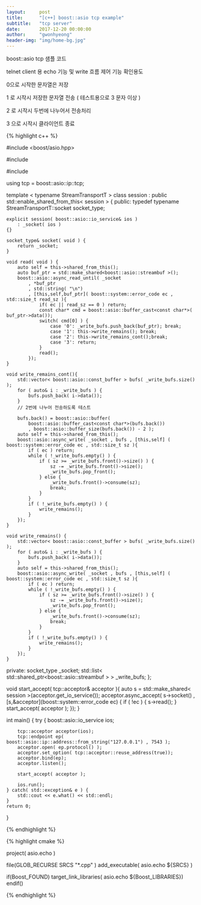 ```yaml
---
layout:     post
title:      "[c++] boost::asio tcp example"
subtitle:   "tcp server"
date:       2017-12-20 00:00:00
author:     "gwonhyeong"
header-img: "img/home-bg.jpg"
---
```


boost::asio tcp 샘플 코드

telnet client 용 echo 기능 및 write 흐름 제어 기능 확인용도

0으로 시작한 문자열은 저장

1 로 시작시 저장한 문자열 전송 ( 테스트용으로 3 문자 이상 )

2 로 시작시 두번에 나누어서 전송처리

3 으로 시작시 클라이언트 종료

{% highlight c++ %}

#include <boost/asio.hpp>

#include <iostream>

#include <list>

using tcp = boost::asio::ip::tcp;

template < typename StreamTransportT >
class session 
    : public std::enable_shared_from_this< session<StreamTransportT> > {
public:
    typedef typename StreamTransportT::socket socket_type;

    explicit session( boost::asio::io_service& ios )
        : _socket( ios )
    {}

    socket_type& socket( void ) {
        return _socket;
    }

    void read( void ) {
        auto self = this->shared_from_this();
        auto buf_ptr = std::make_shared<boost::asio::streambuf >();
        boost::asio::async_read_until( _socket 
            , *buf_ptr 
            , std::string( "\n") 
            , [this,self,buf_ptr]( boost::system::error_code ec , std::size_t read_sz ){
                if( ec || read_sz == 0 ) return;
                const char* cmd = boost::asio::buffer_cast<const char*>( buf_ptr->data());
                switch( cmd[0] ) {
                    case '0': _write_bufs.push_back(buf_ptr); break;
                    case '1': this->write_remains(); break;
                    case '2': this->write_remains_cont();break;
                    case '3': return;
                }
                read();
            });
    }

    void write_remains_cont(){
        std::vector< boost::asio::const_buffer > bufs( _write_bufs.size() );
        for ( auto& i : _write_bufs ) {
            bufs.push_back( i->data());
        }
        // 2번에 나누어 전송하도록 테스트 

        bufs.back() = boost::asio::buffer( 
            boost::asio::buffer_cast<const char*>(bufs.back())
            , boost::asio::buffer_size(bufs.back()) - 2 );
        auto self = this->shared_from_this();
        boost::asio::async_write( _socket , bufs , [this,self] ( boost::system::error_code ec , std::size_t sz ){
            if ( ec ) return;
            while ( !_write_bufs.empty() ) {
                if ( sz >= _write_bufs.front()->size() ) {
                    sz -= _write_bufs.front()->size();
                    _write_bufs.pop_front();
                } else {
                    _write_bufs.front()->consume(sz);
                    break;
                }
            }
            if ( !_write_bufs.empty() ) {
                write_remains();
            }
        });
    }

    void write_remains() {
        std::vector< boost::asio::const_buffer > bufs( _write_bufs.size() );
        for ( auto& i : _write_bufs ) {
            bufs.push_back( i->data());
        }
        auto self = this->shared_from_this();
        boost::asio::async_write( _socket , bufs , [this,self] ( boost::system::error_code ec , std::size_t sz ){
            if ( ec ) return;
            while ( !_write_bufs.empty() ) {
                if ( sz >= _write_bufs.front()->size() ) {
                    sz -= _write_bufs.front()->size();
                    _write_bufs.pop_front();
                } else {
                    _write_bufs.front()->consume(sz);
                    break;
                }
            }
            if ( !_write_bufs.empty() ) {
                write_remains();
            }
        });
    }
private:
    socket_type _socket;
    std::list< std::shared_ptr<boost::asio::streambuf > > _write_bufs;
};

void start_accept( tcp::acceptor& acceptor ){
    auto s = std::make_shared< session<tcp> >(acceptor.get_io_service());
    acceptor.async_accept( s->socket() , [s,&acceptor](boost::system::error_code ec) {
        if ( !ec ) {
            s->read();
        }
        start_accept( acceptor );
    });
}

int main() {
    try {
        boost::asio::io_service ios;
        
        tcp::acceptor acceptor(ios);
        tcp::endpoint ep( boost::asio::ip::address::from_string("127.0.0.1") , 7543 );
        acceptor.open( ep.protocol() );
        acceptor.set_option( tcp::acceptor::reuse_address(true));
        acceptor.bind(ep);
        acceptor.listen();

        start_accept( acceptor );

        ios.run();
    } catch( std::exception& e ) {
        std::cout << e.what() << std::endl;
    }
    return 0;
}

{% endhighlight %}

{% highlight cmake %}

project( asio.echo )

file(GLOB_RECURSE SRCS "*.cpp" )
add_executable( asio.echo ${SRCS} )

if(Boost_FOUND)
    target_link_libraries( asio.echo ${Boost_LIBRARIES})
endif()

{% endhighlight %}